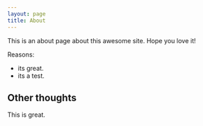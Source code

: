 ```yaml
---
layout: page
title: About
---
```



This is an about page about this awesome site.
Hope you love it!

Reasons:
- its great.
- its a test.

## Other thoughts

This is great.
